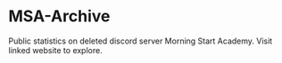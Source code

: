 # MSA-Archive
Public statistics on deleted discord server Morning Start Academy. Visit linked website to explore.
